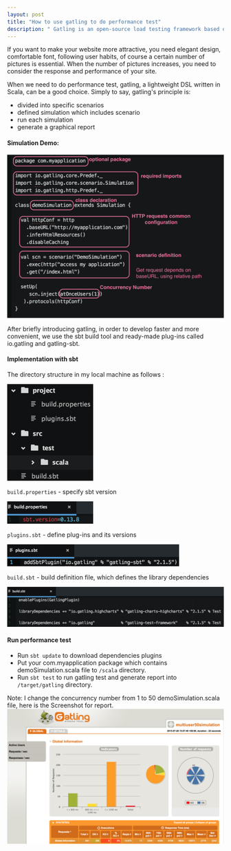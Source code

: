 ```yaml
---
layout: post
title: "How to use gatling to do performance test"
description: " Gatling is an open-source load testing framework based on Scala, Akka and Netty"
---
```


If you want to make your website more attractive, you need elegant design, comfortable font, following user habits, of course a certain number of pictures is essential. When the number of pictures increases, you need to consider the response and performance of your site.

When we need to do performance test, gatling, a lightweight DSL written in Scala, can be a good choice. Simply to say, gatling's principle is:

- divided into specific scenarios
- defined simulation which includes scenario
- run each simulation
- generate a graphical report

#### Simulation Demo:
<img src="/asset/images/simulation-demo.png" width="550px" alt="Simulation Demo"/>

After briefly introducing gatling, in order to develop faster and more convenient, we use the sbt build tool and ready-made plug-ins called io.gatling and gatling-sbt.

#### Implementation with sbt
The directory structure in my local machine as follows :

<img src="/asset/images/directory-structure.png" width="200px" alt="Directory Structure"/>

`build.properties` -  specify sbt version

 <img src="/asset/images/build-properties.png" width="200px" alt="build.properties"/>

`plugins.sbt` - define plug-ins and its versions

 <img src="/asset/images/plugins-sbt.png" width="400px" alt="plugins.sbt"/>

`build.sbt` -  build definition file, which defines the library dependencies

 <img src="/asset/images/build-sbt.png" width="800px" alt="build.sbt"/>

#### Run performance test

-  Run `sbt update` to download dependencies plugins
-  Put your com.myapplication package which contains demoSimulation.scala file to `/scala` directory.
- Run `sbt test` to run gatling test and generate report into
`/target/gatling` directory.

Note: I change the concurrency number from 1 to 50 demoSimulation.scala file, here is the Screenshot for report.
<img src="/asset/images/gatling-report.png" width="800px" alt="build.sbt"/>
